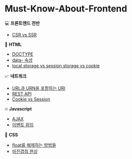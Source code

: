 # Must-Know-About-Frontend

:computer: **프론트엔드 전반**

* [CSR vs SSR](https://github.com/baeharam/Must-Know-About-Frontend/blob/master/Notes/CSR%20vs%20SSR.md)

:page_with_curl: **HTML**

* [DOCTYPE](./Notes/DOCTYPE.md)
* [data- 속성](https://github.com/baeharam/Must-Know-About-Frontend/blob/master/Notes/data-%20%EC%86%8D%EC%84%B1.md)
* [local storage vs session storage vs cookie](https://github.com/baeharam/Must-Know-About-Frontend/blob/master/Notes/local%20storage%20vs%20session%20storage%20vs%20cookie.md)

 :chart_with_upwards_trend: **네트워크**

* [URL과 URN을 포함하는 URI](https://github.com/baeharam/Must-Know-About-Frontend/blob/master/Notes/URL%EA%B3%BC%20URN%EC%9D%84%20%ED%8F%AC%ED%95%A8%ED%95%98%EB%8A%94%20URI.md)
* [REST API](https://github.com/baeharam/Must-Know-About-Frontend/blob/master/Notes/REST%20API.md)
* [Cookie vs Session](https://github.com/baeharam/Must-Know-About-Frontend/blob/master/Notes/Cookie%20vs%20Session.md)

:fire: **Javascript**

* [AJAX](./Notes/AJAX.md)
* [이벤트 위임](https://github.com/baeharam/Must-Know-About-Frontend/blob/master/Notes/%EC%9D%B4%EB%B2%A4%ED%8A%B8%20%EC%9C%84%EC%9E%84.md)

:lipstick: **CSS**

* [float를 해제하는 방법들](https://github.com/baeharam/Must-Know-About-Frontend/blob/master/Notes/float%EB%A5%BC%20%ED%95%B4%EC%A0%9C%ED%95%98%EB%8A%94%204%EA%B0%80%EC%A7%80%20%EB%B0%A9%EB%B2%95.md)
* [마진겹침 현상](https://github.com/baeharam/Must-Know-About-Frontend/blob/master/Notes/%EB%A7%88%EC%A7%84%20%EA%B2%B9%EC%B9%A8%ED%98%84%EC%83%81.md)